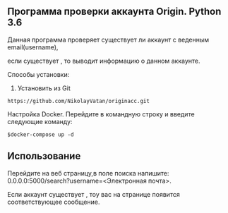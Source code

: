 ## Программа проверки аккаунта Origin. Python 3.6
Данная программа проверяет существует ли аккаунт с веденным email(username),


если существует , то выводит информацию о данном аккаунте.


Способы установки:


1. Установить из Git

 ```https://github.com/NikolayVatan/originacc.git```

Настройка Docker.
Перейдите в командную строку и введите следующие команду:

 ```$docker-compose up -d```


## Использование

Перейдите на веб страницу,в поле поиска напишите: 0.0.0.0:5000/search?username=<Электронная почта>.

Если аккаунт существует , тоу вас на странице появится соответствующее сообщение.
